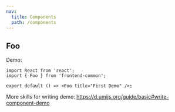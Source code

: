 ```yaml
---
nav:
  title: Components
  path: /components
---
```


## Foo

Demo:

```tsx
import React from 'react';
import { Foo } from 'frontend-common';

export default () => <Foo title="First Demo" />;
```

More skills for writing demo: https://d.umijs.org/guide/basic#write-component-demo
